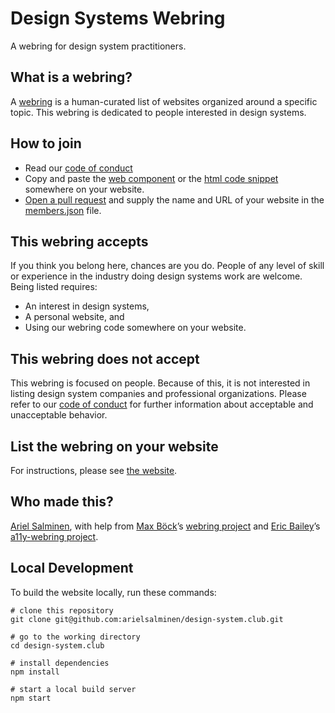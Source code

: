 # Design Systems Webring

A webring for design system practitioners.

## What is a webring?

A [webring](https://en.wikipedia.org/wiki/Webring) is a human-curated list of websites organized around a specific topic. This webring is dedicated to people interested in design systems.

## How to join

- Read our [code of conduct](https://github.com/arielsalminen/design-system.club/blob/master/.github/CODE_OF_CONDUCT.md)
- Copy and paste the [web component](https://design-system.club/#web-component) or the [html code snippet](https://design-system.club/#code-snippet) somewhere on your website.
- [Open a pull request](https://github.com/arielsalminen/design-system.club/compare) and supply the name and URL of your website in the [members.json](https://github.com/arielsalminen/design-system.club/blob/master/src/data/members.json) file.

## This webring accepts

If you think you belong here, chances are you do. People of any level of skill or experience in the industry doing design systems work are welcome. Being listed requires:

- An interest in design systems,
- A personal website, and
- Using our webring code somewhere on your website.

## This webring does not accept

This webring is focused on people. Because of this, it is not interested in listing design system companies and professional organizations. Please refer to our [code of conduct](https://github.com/arielsalminen/design-system.club/blob/master/.github/CODE_OF_CONDUCT.md) for further information about acceptable and unacceptable behavior.

## List the webring on your website

For instructions, please see [the website](https://design-system.club/).

## Who made this?

[Ariel Salminen](https://arielsalminen.com), with help from [Max Böck](https://mxb.dev/)’s [webring project](https://github.com/maxboeck/webring/) and [Eric Bailey](https://ericwbailey.website)’s [a11y-webring project](https://a11y-webring.club/).

## Local Development

To build the website locally, run these commands:

```shell
# clone this repository
git clone git@github.com:arielsalminen/design-system.club.git

# go to the working directory
cd design-system.club

# install dependencies
npm install

# start a local build server
npm start
```
